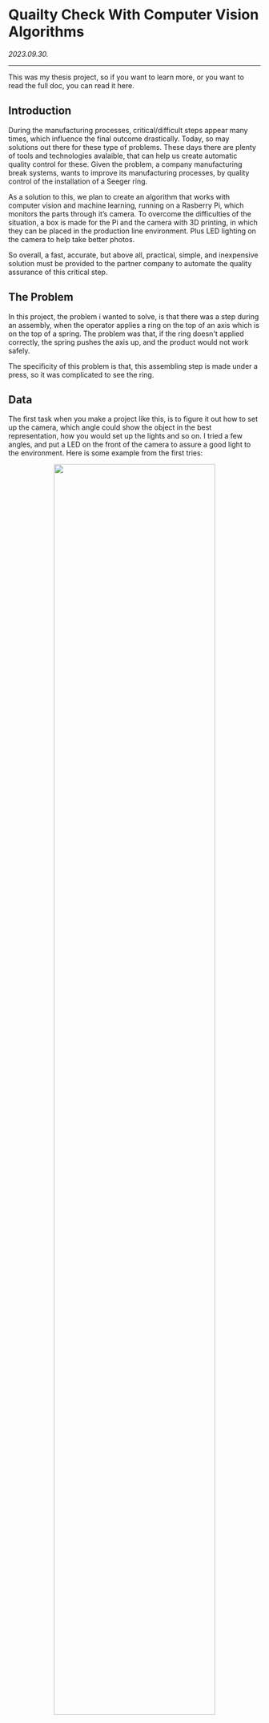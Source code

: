 # Quailty Check With Computer Vision Algorithms

_2023.09.30._

---

This was my thesis project, so if you want to learn more, or you want to read the full doc, you can read it here.

## Introduction

During the manufacturing processes, critical/difficult steps appear many times, which influence the final outcome drastically. Today, so may solutions out there for these type of problems. These days there are plenty of tools and technologies avalaible, that can help us create automatic quality control for these. Given the problem, a company manufacturing break systems, wants to improve its manufacturing processes, by quality control of the installation of a Seeger ring.

As a solution to this, we plan to create an algorithm that works with computer vision and machine learning, running on a Rasberry Pi, which monitors the parts through it’s camera. To overcome the difficulties of the situation, a box is made for the Pi and the camera with 3D printing, in which they can be placed in the production line environment. Plus LED lighting on the camera to help take better photos.

So overall, a fast, accurate, but above all, practical, simple, and inexpensive solution must be provided to the partner company to automate the quality assurance of this critical step.

## The Problem

In this project, the problem i wanted to solve, is that there was a step during an assembly, when the operator applies a ring on the top of an axis which is on the top of a spring. The problem was that, if the ring doesn't applied correctly, the spring pushes the axis up, and the product would not work safely.

The specificity of this problem is that, this assembling step is made under a press, so it was complicated to see the ring.

## Data

The first task when you make a project like this, is to figure it out how to set up the camera, which angle could show the object in the best representation, how you would set up the lights and so on. I tried a few angles, and put a LED on the front of the camera to assure a good light to the environment. Here is some example from the first tries:

<center><img src="http://www.bormilan.com/seeger1.png" width="80%" height="80%"></center>

If you thinks it is a good set up, you can start gathering data, that you can use for researching the possible solutions.

My plan was to use some kind of Machine Learning based solution, so I had to create a lot of picture from the object. It is important to know that if you use a Machine Learning model, you need to put a lot of work and time into this step. Some people say this is the most important step, because the core of an ML solution is data. I agree with it because my experience confirms it, I will write the details later on this article.

So I created a huge amount of data, with different angles, lights and in some cases I made the ring in a "wrong" position for the negative training data.

## Models

At first time I thought that something classification will do the trick, so I started trying models, research what models could work in my case. I found a lot of good option, but at some point I realised what if I try a lot of them, and compare the result with each other so that I can pick the best two or three.

I tried seven different models, and I used cross validation with five batches. You can see an example result below.

<center><img src="http://www.bormilan.com/seeger2.png" width="70%" height="70%"></center>

So after the tests and the research, I picked two machine learning model, the <ins>Knn</ins> and the <ins>SVC</ins> classifiers. Besides I worked on the deep learning direction too, I tried some pre-trained <ins>neural network</ins>, but the custom network I made by myself gave the best result.

I needed to convert the image, or extract the features with some algorithm to make the data compatible with the <ins>knn</ins> and <ins>SVC</ins> classifier. For this purpse, I used the [HOG](https://learnopencv.com/histogram-of-oriented-gradients/)Histogram of Oriented Gradients feature descriptor. With this I made one dimensional data from the two dimensional image.

My custom network design looked like this:

```python
def createModel():
       model = Sequential()
       model.add(Conv2D(32, (3, 3), padding='same', activation='relu', input_shape=[400, 400, 3]))
       model.add(Conv2D(32, (3, 3), activation='relu'))
       model.add(MaxPooling2D(pool_size=(2, 2)))
       model.add(Dropout(0.25))
       model.add(Conv2D(64, (3, 3), padding='same', activation='relu'))
       model.add(Conv2D(64, (3, 3), activation='relu'))
       model.add(MaxPooling2D(pool_size=(2, 2)))
       model.add(Dropout(0.25))

       model.add(Conv2D(64, (3, 3), padding='same', activation='relu'))
       model.add(Conv2D(64, (3, 3), activation='relu'))
       model.add(MaxPooling2D(pool_size=(2, 2)))
       model.add(Dropout(0.25))
       model.add(Flatten())
       model.add(Dense(64, activation='relu'))
       model.add(Dropout(0.5))
       model.add(Dense(4, activation='softmax'))
  return model
```

## Result

Besides the fact that these models perfomed perfectly on paper, in a real environment it was awful sadly. I asked to myself why? My data is good, my models training prefectly and I have test and validation datasets too and I made a couple of other things, to prevent overfitting.

The answer is that all the models are overfits. Yes. There was too much little difference between the pictures I taken under the data collecting step, and the real word environment. So I started making a ton of new image, but sadly it didnt solved the problem.

Under the overwhelming data gathering, I realised that I can solve this problem in another way than classifying the images.

## The Solution

The idea was to detect the two key points of the ring, and then measure the distance between the two detected points.

### Object Detection

So the first task was to make a detection trained to detect the two specific points of the ring. I remembered that we made a simple face detection model at one of the classes I had, so I started implementing that algorithm.

In this solution, I used a the Knn classifier to classify each region of the image. So I made a "sliding window" algorithm that iterates through the image pixels and classifies every region if that region is the object we want to find. Here you can see how the detection developed through the process:

<center><img src="http://www.bormilan.com/seeger3.png" width="80%" height="80%"></center>

I think its a really good result, and I find interesting and awesome that you can make complex things like object detection, with just "simple" machine learning models and proper data preparation, without any convolutional neural network.

As you can see on the picture, the final solution makes multiply detections still. The most popular method to solve this, to pick the best and throw the other detections away. I made something else, because I felt that was easier in this case.

I calculated a center point from the mean of each detection rectangle center point. With this, I made a good and simple method that allows to the detection model to make multiply detections.

### Distance Measurement

Atfer the succesfull detection, I had two coordinate pairs about the two key points of the ring.

There are several distance measurement method out there, and every one of them has its ups and downs. I stated using the simple euclidean distance metric, because thats the most popular one, every one of us learned it at highschoolthats the most popular one, every one of us learned it at highschool. It was good, but not perfect. I realised that the vertical distance is important in these cases, so I switched to the manhattan metric. It was the best idea, the results were just perfect.

I had three bad and six good test images, you can see the distance results in a table with each metric.

<center><img src="http://www.bormilan.com/seeger4.png" width="70%" height="70%"></center>

In the two rows that I marked with the red rectangles, you can see how the manhattan metric increased some of the good cases and separated the good from the bad, better that the euclidean.

## Conclusion

I made a lot of progress with image classification, and Im not saying that direction was bad, but I think the other direction is better in my point of view. I think with the detection + distance measurement needs fewer training data, and its more reliable at the end of the day. Im saying this, because the distance measurement is just a pure mathematical method, so its consistent. The only way this solution can make a wrong result, is that if the detection make a false detection.

I think my detection model performed good enough, but later I trained a [Yolo](https://pjreddie.com/darknet/yolo/) model to detect the two key points of the ring, and it was perfect and a lot faster than my custom detector.

I made a good solution for this problem in my opinion. It was super fun and interesting to working on, this project made me like the field of research and development.
